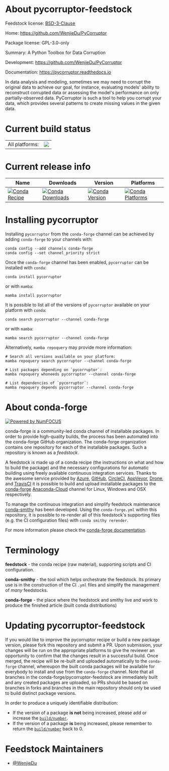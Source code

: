 About pycorruptor-feedstock
===========================

Feedstock license: [BSD-3-Clause](https://github.com/conda-forge/pycorruptor-feedstock/blob/main/LICENSE.txt)

Home: https://github.com/WenjieDu/PyCorruptor

Package license: GPL-3.0-only

Summary: A Python Toolbox for Data Corruption

Development: https://github.com/WenjieDu/PyCorruptor

Documentation: https://pycorruptor.readthedocs.io

In data analysis and modeling, sometimes we may need to corrupt the original data to achieve our goal,
for instance, evaluating models' ability to reconstruct corrupted data or assessing the model's performance
on only partially-observed data. PyCorruptor is such a tool to help you corrupt your data, which provides
several patterns to create missing values in the given data.


Current build status
====================


<table><tr><td>All platforms:</td>
    <td>
      <a href="https://dev.azure.com/conda-forge/feedstock-builds/_build/latest?definitionId=18929&branchName=main">
        <img src="https://dev.azure.com/conda-forge/feedstock-builds/_apis/build/status/pycorruptor-feedstock?branchName=main">
      </a>
    </td>
  </tr>
</table>

Current release info
====================

| Name | Downloads | Version | Platforms |
| --- | --- | --- | --- |
| [![Conda Recipe](https://img.shields.io/badge/recipe-pycorruptor-green.svg)](https://anaconda.org/conda-forge/pycorruptor) | [![Conda Downloads](https://img.shields.io/conda/dn/conda-forge/pycorruptor.svg)](https://anaconda.org/conda-forge/pycorruptor) | [![Conda Version](https://img.shields.io/conda/vn/conda-forge/pycorruptor.svg)](https://anaconda.org/conda-forge/pycorruptor) | [![Conda Platforms](https://img.shields.io/conda/pn/conda-forge/pycorruptor.svg)](https://anaconda.org/conda-forge/pycorruptor) |

Installing pycorruptor
======================

Installing `pycorruptor` from the `conda-forge` channel can be achieved by adding `conda-forge` to your channels with:

```
conda config --add channels conda-forge
conda config --set channel_priority strict
```

Once the `conda-forge` channel has been enabled, `pycorruptor` can be installed with `conda`:

```
conda install pycorruptor
```

or with `mamba`:

```
mamba install pycorruptor
```

It is possible to list all of the versions of `pycorruptor` available on your platform with `conda`:

```
conda search pycorruptor --channel conda-forge
```

or with `mamba`:

```
mamba search pycorruptor --channel conda-forge
```

Alternatively, `mamba repoquery` may provide more information:

```
# Search all versions available on your platform:
mamba repoquery search pycorruptor --channel conda-forge

# List packages depending on `pycorruptor`:
mamba repoquery whoneeds pycorruptor --channel conda-forge

# List dependencies of `pycorruptor`:
mamba repoquery depends pycorruptor --channel conda-forge
```


About conda-forge
=================

[![Powered by
NumFOCUS](https://img.shields.io/badge/powered%20by-NumFOCUS-orange.svg?style=flat&colorA=E1523D&colorB=007D8A)](https://numfocus.org)

conda-forge is a community-led conda channel of installable packages.
In order to provide high-quality builds, the process has been automated into the
conda-forge GitHub organization. The conda-forge organization contains one repository
for each of the installable packages. Such a repository is known as a *feedstock*.

A feedstock is made up of a conda recipe (the instructions on what and how to build
the package) and the necessary configurations for automatic building using freely
available continuous integration services. Thanks to the awesome service provided by
[Azure](https://azure.microsoft.com/en-us/services/devops/), [GitHub](https://github.com/),
[CircleCI](https://circleci.com/), [AppVeyor](https://www.appveyor.com/),
[Drone](https://cloud.drone.io/welcome), and [TravisCI](https://travis-ci.com/)
it is possible to build and upload installable packages to the
[conda-forge](https://anaconda.org/conda-forge) [Anaconda-Cloud](https://anaconda.org/)
channel for Linux, Windows and OSX respectively.

To manage the continuous integration and simplify feedstock maintenance
[conda-smithy](https://github.com/conda-forge/conda-smithy) has been developed.
Using the ``conda-forge.yml`` within this repository, it is possible to re-render all of
this feedstock's supporting files (e.g. the CI configuration files) with ``conda smithy rerender``.

For more information please check the [conda-forge documentation](https://conda-forge.org/docs/).

Terminology
===========

**feedstock** - the conda recipe (raw material), supporting scripts and CI configuration.

**conda-smithy** - the tool which helps orchestrate the feedstock.
                   Its primary use is in the construction of the CI ``.yml`` files
                   and simplify the management of *many* feedstocks.

**conda-forge** - the place where the feedstock and smithy live and work to
                  produce the finished article (built conda distributions)


Updating pycorruptor-feedstock
==============================

If you would like to improve the pycorruptor recipe or build a new
package version, please fork this repository and submit a PR. Upon submission,
your changes will be run on the appropriate platforms to give the reviewer an
opportunity to confirm that the changes result in a successful build. Once
merged, the recipe will be re-built and uploaded automatically to the
`conda-forge` channel, whereupon the built conda packages will be available for
everybody to install and use from the `conda-forge` channel.
Note that all branches in the conda-forge/pycorruptor-feedstock are
immediately built and any created packages are uploaded, so PRs should be based
on branches in forks and branches in the main repository should only be used to
build distinct package versions.

In order to produce a uniquely identifiable distribution:
 * If the version of a package **is not** being increased, please add or increase
   the [``build/number``](https://docs.conda.io/projects/conda-build/en/latest/resources/define-metadata.html#build-number-and-string).
 * If the version of a package **is** being increased, please remember to return
   the [``build/number``](https://docs.conda.io/projects/conda-build/en/latest/resources/define-metadata.html#build-number-and-string)
   back to 0.

Feedstock Maintainers
=====================

* [@WenjieDu](https://github.com/WenjieDu/)

